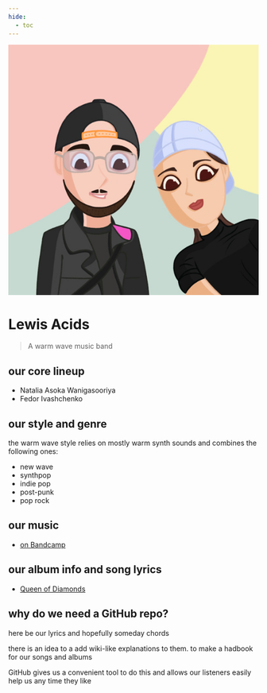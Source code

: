 ```yaml
---
hide:
  - toc
---
```


![Lewis Acids - a warm wave music band](images/lewis_acids_by_Ahmad.jpg)

# Lewis Acids

> A warm wave music band

## our core lineup
* Natalia Asoka Wanigasooriya
* Fedor Ivashchenko

## our style and genre
the warm wave style relies on mostly warm synth sounds and combines the following ones:

* new wave
* synthpop
* indie pop
* post-punk
* pop rock

## our music
* [on Bandcamp](https://lewisacids.bandcamp.com)

## our album info and song lyrics
* [Queen of Diamonds](https://lewisacids.github.io/queen-of-diamonds)

## why do we need a GitHub repo?
here be our lyrics and hopefully someday chords

there is an idea to a add wiki-like explanations to them. to make a hadbook for our songs and albums

GitHub gives us a convenient tool to do this and allows our listeners easily help us any time they like

